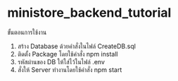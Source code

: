 # ministore_backend_tutorial

ขั้นตอนการใช้งาน
1. สร้าง Database ด้วยคำสั่งในไฟล์ CreateDB.sql
2. ติดตั้ง Package โดยใช้คำสั่ง npm install
3. รหัสผ่านของ DB ให้ใส่ไว้ในไฟล์ .env
4. สั่งให้ Server ทำงานโดยใช้คำสั่ง npm start
